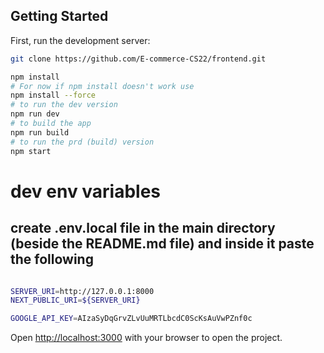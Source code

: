## Getting Started

First, run the development server:

```bash
git clone https://github.com/E-commerce-CS22/frontend.git

npm install
# For now if npm install doesn't work use
npm install --force
# to run the dev version
npm run dev
# to build the app
npm run build
# to run the prd (build) version
npm start
```

# dev env variables

## create .env.local file in the main directory (beside the README.md file) and inside it paste the following

```bash

SERVER_URI=http://127.0.0.1:8000
NEXT_PUBLIC_URI=${SERVER_URI}

GOOGLE_API_KEY=AIzaSyDqGrvZLvUuMRTLbcdC0ScKsAuVwPZnf0c

```

Open [http://localhost:3000](http://localhost:3000) with your browser to open the project.
